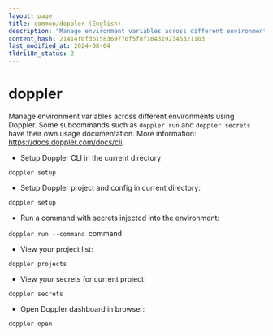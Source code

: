 ```yaml
---
layout: page
title: common/doppler (English)
description: "Manage environment variables across different environments using Doppler."
content_hash: 21414f0fdb158369770f5f8f1043192345321103
last_modified_at: 2024-08-04
tldri18n_status: 2
---
```

# doppler

Manage environment variables across different environments using Doppler.
Some subcommands such as `doppler run` and `doppler secrets` have their own usage documentation.
More information: <https://docs.doppler.com/docs/cli>.

- Setup Doppler CLI in the current directory:

`doppler setup`

- Setup Doppler project and config in current directory:

`doppler setup`

- Run a command with secrets injected into the environment:

`doppler run --command `<span class="tldr-var badge badge-pill bg-dark-lm bg-white-dm text-white-lm text-dark-dm font-weight-bold">command</span>

- View your project list:

`doppler projects`

- View your secrets for current project:

`doppler secrets`

- Open Doppler dashboard in browser:

`doppler open`
